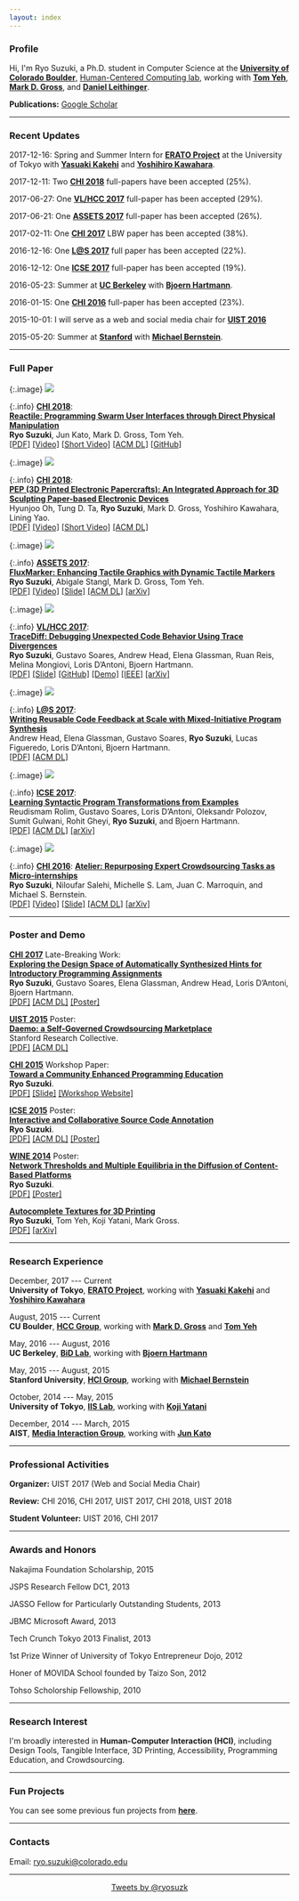 ```yaml
---
layout: index
---
```


### Profile

Hi, I'm Ryo Suzuki, a Ph.D. student in Computer Science at the [**University of Colorado Boulder**](http://www.colorado.edu/cs/), [Human-Centered Computing lab](http://hcc.colorado.edu/), working with [**Tom Yeh**](http://tomyeh.info/), [**Mark D. Gross**](http://mdgross.net/), and [**Daniel Leithinger**](http://leithinger.com/).

**Publications:**
[<i class="fa fa-graduation-cap fa-fw"></i> Google Scholar](https://scholar.google.com/citations?user=klWjaQIAAAAJ)

---


### Recent Updates

2017-12-16: Spring and Summer Intern for [**ERATO Project**](http://www.jst.go.jp/erato/kawahara/projects/) at the University of Tokyo with [**Yasuaki Kakehi**](http://www.xlab.sfc.keio.ac.jp/) and [**Yoshihiro Kawahara**](http://www.akg.t.u-tokyo.ac.jp/).

2017-12-11: Two [**CHI 2018**](https://chi2018.acm.org/) full-papers have been accepted (25%).

2017-06-27: One [**VL/HCC 2017**](https://sites.google.com/site/vlhcc2017/) full-paper has been accepted (29%).

2017-06-21: One [**ASSETS 2017**](https://assets17.sigaccess.org/) full-paper has been accepted (26%).

2017-02-11: One [**CHI 2017**](https://chi2017.acm.org/) LBW paper has been accepted (38%).

2016-12-16: One [**L@S 2017**](http://learningatscale.acm.org/las2017/) full paper has been accepted (22%).

2016-12-12: One [**ICSE 2017**](http://icse2017.gatech.edu/) full-paper has been accepted (19%).

2016-05-23: Summer at [**UC Berkeley**](http://bid.berkeley.edu/) with [**Bjoern Hartmann**](http://people.eecs.berkeley.edu/~bjoern/).

2016-01-15: One [**CHI 2016**](https://chi2016.acm.org/wp/) full-paper has been accepted (23%).

<!--
2016-05-10: I and [**Niloufar**](http://stanford.edu/~niloufar/) present [**Atelier**](http://hci.stanford.edu/publications/2016/atelier/atelier_2016.pdf) at CHI'16. Here is the [**slide**](/publications/chi-2016-atelier-slide.pdf).
Our work is also featured in the [**media**](https://backchannel.com/its-not-just-robots-skilled-jobs-are-going-to-meatware-954adf770710).
-->

2015-10-01: I will serve as a web and social media chair for [**UIST 2016**](http://uist.acm.org/uist2016/)

2015-05-20: Summer at [**Stanford**](http://hci.stanford.edu/) with [**Michael Bernstein**](http://hci.stanford.edu/msb/).



---

### Full Paper

{:.image}
![](/assets/img/reactile.jpg)

{:.info}
[**CHI 2018**](https://chi2018.acm.org/):
<br>
[**Reactile: Programming Swarm User Interfaces through Direct Physical Manipulation**](/publications/chi-2018-reactile.pdf)
<br>
**Ryo Suzuki**, Jun Kato, Mark D. Gross, Tom Yeh.
<br>
[[PDF]](/publications/chi-2018-reactile.pdf)
[[Video]](https://youtu.be/qmnBqFKC9UE)
[[Short Video]](https://youtu.be/YT7vMJZjohU)
[[ACM DL]](https://dl.acm.org/citation.cfm?id=3173773)
[[GitHub]](https://github.com/ryosuzuki/reactile)

{:.image}
![](/assets/img/pep.png)

{:.info}
[**CHI 2018**](https://chi2018.acm.org/):
<br>
[**PEP (3D Printed Electronic Papercrafts): An Integrated Approach for 3D Sculpting Paper-based Electronic Devices**](/publications/chi-2018-pep.pdf)
<br>
Hyunjoo Oh, Tung D. Ta, **Ryo Suzuki**, Mark D. Gross, Yoshihiro Kawahara, Lining Yao.
<br>
[[PDF]](/publications/chi-2018-pep.pdf)
[[Video]](https://vimeo.com/252080903)
[[Short Video]](https://youtu.be/DTd863suDN0)
[[ACM DL]](https://dl.acm.org/citation.cfm?id=3174015)


{:.image}
![](assets/img/fluxmarker.png)

{:.info}
[**ASSETS 2017**](https://assets17.sigaccess.org/):
<br>
[**FluxMarker: Enhancing Tactile Graphics with Dynamic Tactile Markers**](/publications/assets-2017-fluxmarker.pdf)
<br>
**Ryo Suzuki**, Abigale Stangl, Mark D. Gross, Tom Yeh.
<br>
[[PDF]](/publications/assets-2017-fluxmarker.pdf)
[[Video]](https://youtu.be/VbwIZ9V6i_g)
[[Slide]](/publications/assets-2017-fluxmarker-slide.pdf)
[[ACM DL]](https://dl.acm.org/citation.cfm?id=3132548)
[[arXiv]](https://arxiv.org/abs/1708.03783)

{:.image}
![](/assets/img/tracediff.png)

{:.info}
[**VL/HCC 2017**](https://sites.google.com/site/vlhcc2017/):
<br>
[**TraceDiff: Debugging Unexpected Code Behavior Using Trace Divergences**](/publications/vlhcc-2017-tracediff.pdf)
<br>
**Ryo Suzuki**, Gustavo Soares, Andrew Head, Elena Glassman, Ruan Reis, Melina Mongiovi, Loris D’Antoni, Bjoern Hartmann.
<br>
[[PDF]](/publications/vlhcc-2017-tracediff.pdf)
[[Slide]](/publications/vlhcc-2017-tracediff-slide.pdf)
[[GitHub]](https://github.com/ryosuzuki/trace-diff)
[[Demo]](https://ryosuzuki.github.io/trace-diff/)
[[IEEE]](http://ieeexplore.ieee.org/document/8103457/)
[[arXiv]](https://arxiv.org/abs/1708.03786)

{:.image}
![](https://people.eecs.berkeley.edu/~bjoern/images/paperthumbs/head-mistakebrowser-las2017.png)

{:.info}
[**L@S 2017**](http://learningatscale.acm.org/las2017/):
<br>
[**Writing Reusable Code Feedback at Scale with Mixed-Initiative Program Synthesis**](/publications/las-2017-mixed.pdf)
<br>
Andrew Head, Elena Glassman, Gustavo Soares, **Ryo Suzuki**, Lucas Figueredo, Loris D’Antoni, Bjoern Hartmann.
<br>
[[PDF]](/publications/las-2017-mixed.pdf)
[[ACM DL]](http://dl.acm.org/citation.cfm?id=3051467)

{:.image}
![](/assets/img/refazer.png)

{:.info}
[**ICSE 2017**](http://icse2017.gatech.edu/):
<br>
[**Learning Syntactic Program Transformations from Examples**](/publications/icse-2017-refazer.pdf)
<br>
Reudismam Rolim, Gustavo Soares, Loris D’Antoni, Oleksandr Polozov, Sumit Gulwani, Rohit Gheyi, **Ryo Suzuki**, and Bjoern Hartmann.
<br>
[[PDF]](/publications/icse-2017-refazer.pdf)
[[ACM DL]](http://dl.acm.org/citation.cfm?id=3097417)
[[arXiv]](https://arxiv.org/abs/1608.09000)


{:.image}
![](http://hci.stanford.edu/publications/2016/atelier/atelier.jpg)

{:.info}
[**CHI 2016**](https://chi2016.acm.org/wp/): [**Atelier: Repurposing Expert Crowdsourcing Tasks as Micro-internships**](/publications/chi-2016-atelier.pdf)
<br>
**Ryo Suzuki**, Niloufar Salehi, Michelle S. Lam, Juan C. Marroquin, and Michael S. Bernstein.
<br>
[[PDF]](/publications/chi-2016-atelier.pdf)
[[Video]](https://youtu.be/tBojZejtFQo)
[[Slide]](/publications/chi-2016-atelier-slide.pdf)
[[ACM DL]](http://dl.acm.org/citation.cfm?id=2858121)
[[arXiv]](https://arxiv.org/abs/1602.06634)

---

### Poster and Demo

[**CHI 2017**](https://chi2017.acm.org/) Late-Breaking Work: <br>
[**Exploring the Design Space of Automatically Synthesized Hints for Introductory Programming Assignments**](/publications/chi-2017-lbw.pdf)
<br>
**Ryo Suzuki**, Gustavo Soares, Elena Glassman, Andrew Head, Loris D’Antoni, Bjoern Hartmann.
<br>
[[PDF]](/publications/chi-2017-lbw.pdf)
[[ACM DL]](http://dl.acm.org/citation.cfm?id=3053187)
[[Poster]](/publications/chi-2017-lbw-poster.pdf)


[**UIST 2015**](http://uist.acm.org/uist2015/about) Poster:
<br>
[**Daemo: a Self-Governed Crowdsourcing Marketplace**](/publications/uist-2015-daemo.pdf)
<br>
Stanford Research Collective.
<br>
[[PDF]](/publications/uist-2015-daemo.pdf)
[[ACM DL]](http://dl.acm.org/citation.cfm?id=2815739)


[**CHI 2015**](http://chi2015.acm.org/) Workshop Paper:
<br>
[**Toward a Community Enhanced Programming Education**](/publications/chi-2015-workshop.pdf)
<br>
**Ryo Suzuki**.
<br>
[[PDF]](/publications/chi-2015-workshop.pdf)
[[Slide]](/publications/chi-2015-workshop-slide.pdf)
[[Workshop Website]](http://hci.tokyo/)


[**ICSE 2015**](http://2015.icse-conferences.org/) Poster:
<br>
[**Interactive and Collaborative Source Code Annotation**](/publications/icse-2015-cumiki.pdf)
<br>
**Ryo Suzuki**.
<br>
[[PDF]](/publications/icse-2015-cumiki.pdf)
[[ACM DL]](http://dl.acm.org/citation.cfm?id=2819173)
[[Poster]](/publications/icse-2015-cumiki-poster.pdf)


[**WINE 2014**](http://wine2014.amss.ac.cn/) Poster:
<br>
[**Network Thresholds and Multiple Equilibria in the Diffusion of Content-Based Platforms**](/publications/wine-2014-network.pdf)
<br>
**Ryo Suzuki**.
<br>
[[PDF]](/publications/wine-2014-network.pdf)
[[Poster]](/publications/wine-2014-network-poster.pdf)


[**Autocomplete Textures for 3D Printing**](https://arxiv.org/pdf/1703.05700.pdf)
<br>
**Ryo Suzuki**, Tom Yeh, Koji Yatani, Mark Gross.
<br>
[[PDF]](https://arxiv.org/pdf/1703.05700.pdf)
[[arXiv]](https://arxiv.org/abs/1703.05700)


---


### Research Experience

December, 2017 --- Current <br>
**University of Tokyo**, [**ERATO Project**](http://www.jst.go.jp/erato/kawahara/projects/), working with [**Yasuaki Kakehi**](http://www.xlab.sfc.keio.ac.jp/) and [**Yoshihiro Kawahara**](http://www.akg.t.u-tokyo.ac.jp/)

August, 2015 --- Current <br>
**CU Boulder**, [**HCC Group**](http://hcc.colorado.edu/), working with [**Mark D. Gross**](http://mdgross.net/) and [**Tom Yeh**](http://tomyeh.info/)

May, 2016 --- August, 2016 <br>
**UC Berkeley**, [**BiD Lab**](http://bid.berkeley.edu/), working with [**Bjoern Hartmann**](http://people.eecs.berkeley.edu/~bjoern/)

May, 2015 --- August, 2015 <br>
**Stanford University**, [**HCI Group**](http://hci.stanford.edu/), working with [**Michael Bernstein**](http://hci.stanford.edu/msb/)

October, 2014 --- May, 2015 <br>
**University of Tokyo**, [**IIS Lab**](http://iis-lab.org/), working with [**Koji Yatani**](http://yatani.jp/)

December, 2014 --- March, 2015 <br>
**AIST**, [**Media Interaction Group**](https://staff.aist.go.jp/m.goto/MIG/index-j.html), working with [**Jun Kato**](http://junkato.jp/)


---

### Professional Activities

**Organizer:** UIST 2017 (Web and Social Media Chair)

**Review:** CHI 2016, CHI 2017, UIST 2017, CHI 2018, UIST 2018

**Student Volunteer:** UIST 2016, CHI 2017


---


### Awards and Honors

Nakajima Foundation Scholarship, 2015

JSPS Research Fellow DC1, 2013

JASSO Fellow for Particularly Outstanding Students, 2013

JBMC Microsoft Award, 2013

Tech Crunch Tokyo 2013 Finalist, 2013

1st Prize Winner of University of Tokyo Entrepreneur Dojo, 2012

Honer of MOVIDA School founded by Taizo Son, 2012

Tohso Scholorship Fellowship, 2010

---

### Research Interest

I'm broadly interested in **Human-Computer Interaction (HCI)**, including Design Tools, Tangible Interface, 3D Printing, Accessibility, Programming Education, and Crowdsourcing.

---

### Fun Projects

You can see some previous fun projects from [**here**](/projects).


---

### Contacts
Email: <a href="mailto:ryo.suzuki@colorado.edu">ryo.suzuki@colorado.edu</a>

[<i class="fa fa-twitter fa-fw"></i>](https://twitter.com/ryosuzk)
[<i class="fa fa-github-alt fa-fw"></i>](https://github.com/ryosuzuki)
[<i class="fa fa-facebook fa-fw"></i>](https://www.facebook.com/ryosuzk)
[<i class="fa fa-linkedin fa-fw"></i>](https://www.linkedin.com/in/ryosuzuki/)


---

<div style="text-align:center;">
<a class="twitter-timeline" href="https://twitter.com/ryosuzk" data-widget-id="586803163707023360" width="580" >Tweets by @ryosuzk</a>
</div>




<!--


### Contacts

Email: ryo.suzuki@colorado.edu

Twitter: [@ryosuzk](https://twitter.com/ryosuzk) , GitHub: [https://github.com/ryosuzuki](https://github.com/ryosuzuki),  LinkedIn: [https://www.linkedin.com/in/ryosuzuki](https://www.linkedin.com/in/ryosuzuki), Facebook: [ryosuzk](https://facebook.com/ryosuzk)

---

"Diffusion Process and Take-off Conditions of the Online Platform", 2013, Microeconomic Policy Workshop at University of Tokyo. [[slide](/micro-workshop.pdf)]

"Diffusion Process and Community Design", 2012, AMTW (Advanced Microeconomic Theory Workshop) at Osaka University. [[slide](/amtw-2012.pdf)]

"Educational Economics about Mechanism of the Income Gap Expansion and Human Capi   tal Investment", 2011, Social Science Research, Vol. 63, No. 1 (in Japanese). [[paper](/social-science-2011.pdf)]

"Incentive Structure on Open Source Software Community: Case Study of GitHub", 2014, Working Paper. [[paper](/working-paper.pdf)]

-->
